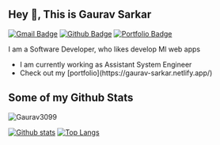 <!-- # Hi there 👋 I am Gaurav sarkar -->

<!--
**Gaurav3099/Gaurav3099** is a ✨ _special_ ✨ repository because its `README.md` (this file) appears on your GitHub profile.

Here are some ideas to get you started:

- 🔭 I’m currently working on ...
- 🌱 I’m currently learning ...
- 👯 I’m looking to collaborate on ...
- 🤔 I’m looking for help with ...
- 💬 Ask me about ...
- 📫 How to reach me: ...
- 😄 Pronouns: ...
- ⚡ Fun fact: ...
-->
## Hey 👋, This is Gaurav Sarkar
[![Gmail Badge](https://img.shields.io/badge/-gaurav.sarkar830@gmail.com-c14438?style=flat&logo=Gmail&logoColor=white&link=mailto:gaurav.sarkar830@gmail.com)](mailto:gaurav.sarkar830@gmail.com) [![Github Badge](https://img.shields.io/badge/-Gaurav3099-grey?style=flat&logo=github&logoColor=white&link=https://github.com/Gaurav3099/)](https://www.github.com/Gaurav3099/) [![Portfolio Badge](https://img.shields.io/badge/portfolio-web-blue?style=flat&link=https://gaurav-sarkar.netlify.app//)](https://gaurav-sarkar.netlify.app//) <p align='left'>I am a Software Developer, who likes develop Ml web apps</p>

<ul>
<li>I am currently working as Assistant System Engineer</li>
<li>Check out my [portfolio](https://gaurav-sarkar.netlify.app/)</li>
</ul>

## Some of my Github Stats
<p align=left> <img src=https://komarev.com/ghpvc/?username=Gaurav3099 alt=Gaurav3099 /> </p>

[![Github stats](https://github-readme-stats.vercel.app/api?username=Gaurav3099&show_icons=true&include_all_commits=true)](https://github.com/Gaurav3099/github-readme-stats)
[![Top Langs](https://github-readme-stats.vercel.app/api/top-langs/?username=Gaurav3099&layout=compact)](https://github.com/Gaurav3099/github-readme-stats)


